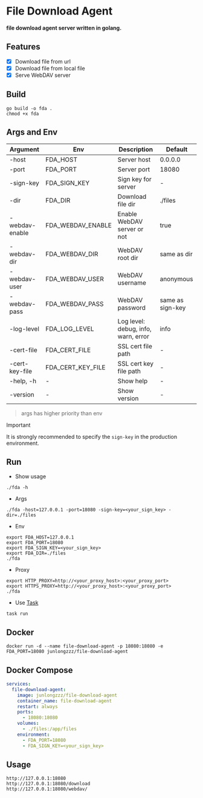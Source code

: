 # File Download Agent

**file download agent server written in golang.**

## Features

- [x] Download file from url
- [x] Download file from local file
- [x] Serve WebDAV server

## Build

```shell
go build -o fda .
chmod +x fda
```

## Args and Env

| Argument       | Env               | Description                         | Default          |
|----------------|-------------------|-------------------------------------|------------------|
| -host          | FDA_HOST          | Server host                         | 0.0.0.0          |
| -port          | FDA_PORT          | Server port                         | 18080            |
| -sign-key      | FDA_SIGN_KEY      | Sign key for server                 | -                |
| -dir           | FDA_DIR           | Download file dir                   | ./files          |
| -webdav-enable | FDA_WEBDAV_ENABLE | Enable WebDAV server or not         | true             |
| -webdav-dir    | FDA_WEBDAV_DIR    | WebDAV root dir                     | same as dir      |
| -webdav-user   | FDA_WEBDAV_USER   | WebDAV username                     | anonymous        |
| -webdav-pass   | FDA_WEBDAV_PASS   | WebDAV password                     | same as sign-key |
| -log-level     | FDA_LOG_LEVEL     | Log level: debug, info, warn, error | info             |
| -cert-file     | FDA_CERT_FILE     | SSL cert file path                  | -                |
| -cert-key-file | FDA_CERT_KEY_FILE | SSL cert key file path              | -                |
| -help, -h      | -                 | Show help                           | -                |
| -version       | -                 | Show version                        | -                |

> args has higher priority than env

> [!IMPORTANT]
> It is strongly recommended to specify the `sign-key` in the production environment.

## Run

- Show usage

```shell
./fda -h
```

- Args

```shell
./fda -host=127.0.0.1 -port=18080 -sign-key=<your_sign_key> -dir=./files
```

- Env

```shell
export FDA_HOST=127.0.0.1
export FDA_PORT=18080
export FDA_SIGN_KEY=<your_sign_key>
export FDA_DIR=./files
./fda
```

- Proxy

```shell
export HTTP_PROXY=http://<your_proxy_host>:<your_proxy_port>
export HTTPS_PROXY=http://<your_proxy_host>:<your_proxy_port>
./fda
```

- Use [Task](https://taskfile.dev)

```shell
task run
```

## Docker

```shell
docker run -d --name file-download-agent -p 18080:18080 -e FDA_PORT=18080 junlongzzz/file-download-agent
```

## Docker Compose

```yaml
services:
  file-download-agent:
    image: junlongzzz/file-download-agent
    container_name: file-download-agent
    restart: always
    ports:
      - 18080:18080
    volumes:
      - ./files:/app/files
    environment:
      - FDA_PORT=18080
      - FDA_SIGN_KEY=<your_sign_key>
```

## Usage

```text
http://127.0.0.1:18080
http://127.0.0.1:18080/download
http://127.0.0.1:18080/webdav/
```
